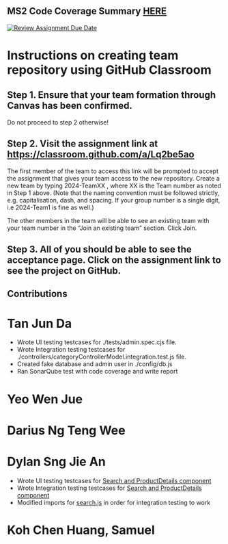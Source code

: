 ## MS2 Code Coverage Summary [HERE](MS2.pdf)

[![Review Assignment Due Date](https://classroom.github.com/assets/deadline-readme-button-22041afd0340ce965d47ae6ef1cefeee28c7c493a6346c4f15d667ab976d596c.svg)](https://classroom.github.com/a/Lq2be5ao)
# Instructions on creating team repository using GitHub Classroom
## Step 1. Ensure that your team formation through Canvas has been confirmed.
Do not proceed to step 2 otherwise!

## Step 2. Visit the assignment link at https://classroom.github.com/a/Lq2be5ao
The first member of the team to access this link will be prompted to accept the assignment that gives your team access to the new repository.
Create a new team by typing 2024-TeamXX , where XX is the Team number as noted in Step 1 above. 
(Note that the naming convention must be followed strictly, e.g. capitalisation, dash, and spacing. 
If your group number is a single digit, i.e 2024-Team1 is fine as well.)

The other members in the team will be able to see an existing team with your team number in the “Join an existing team” section. Click Join.

## Step 3. All of you should be able to see the acceptance page. Click on the assignment link to see the project on GitHub.

## Contributions
# Tan Jun Da
- Wrote UI testing testcases for ./tests/admin.spec.cjs file.
- Wrote Integration testing testcases for ./controllers/categoryControllerModel.integration.test.js file.
- Created fake database and admin user in ./config/db.js
- Ran SonarQube test with code coverage and write report

# Yeo Wen Jue
# Darius Ng Teng Wee
# Dylan Sng Jie An
- Wrote UI testing testcases for [Search and ProductDetails component](./tests/search-productdetails.spec.cjs)
- Wrote Integration testing testcases for [Search and ProductDetails component](./client/integrationTests/SearchInput_Search_ProductDetails.integration.test.js)
- Modified imports for [search.js](./client/src/context/search.js) in order for integration testing to work

# Koh Chen Huang, Samuel
